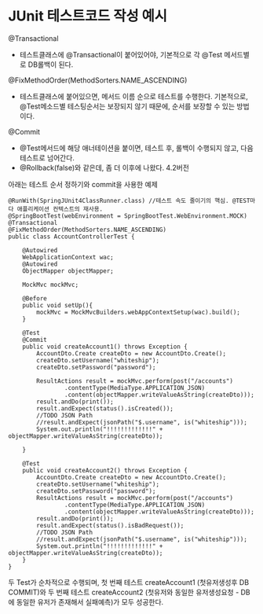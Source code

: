 # JUnit 테스트코드 작성 예시

@Transactional  
- 테스트클래스에 @Transactional이 붙어있어야, 기본적으로 각 @Test 메서드별로 DB롤백이 된다.

@FixMethodOrder(MethodSorters.NAME_ASCENDING)  
- 테스트클래스에 붙어있으면, 메서드 이름 순으로 테스트를 수행한다. 기본적으로, @Test메소드별 테스팅순서는 보장되지 않기 때문에, 순서를 보장할 수 있는 방법이다.

@Commit  
- @Test메서드에 해당 애너테이션을 붙이면, 테스트 후, 롤백이 수행되지 않고, 다음 테스트로 넘어간다.
- @Rollback(false)와 같은데, 좀 더 이후에 나왔다. 4.2버전

아래는 테스트 순서 정하기와 commit을 사용한 예제
```
@RunWith(SpringJUnit4ClassRunner.class) //테스트 속도 줄이기의 핵심. @TEST마다 애플리케이션 컨텍스트의 재사용.
@SpringBootTest(webEnvironment = SpringBootTest.WebEnvironment.MOCK)
@Transactional
@FixMethodOrder(MethodSorters.NAME_ASCENDING)
public class AccountControllerTest {

    @Autowired
    WebApplicationContext wac;
    @Autowired
    ObjectMapper objectMapper;

    MockMvc mockMvc;

    @Before
    public void setUp(){
        mockMvc = MockMvcBuilders.webAppContextSetup(wac).build();
    }

    @Test
    @Commit
    public void createAccount1() throws Exception {
        AccountDto.Create createDto = new AccountDto.Create();
        createDto.setUsername("whiteship");
        createDto.setPassword("password");

        ResultActions result = mockMvc.perform(post("/accounts")
                .contentType(MediaType.APPLICATION_JSON)
                .content(objectMapper.writeValueAsString(createDto)));
        result.andDo(print());
        result.andExpect(status().isCreated());
        //TODO JSON Path
        //result.andExpect(jsonPath("$.username", is("whiteship")));
        System.out.println("!!!!!!!!!!!!!" + objectMapper.writeValueAsString(createDto));

    }

    @Test
    public void createAccount2() throws Exception {
        AccountDto.Create createDto = new AccountDto.Create();
        createDto.setUsername("whiteship");
        createDto.setPassword("password");
        ResultActions result = mockMvc.perform(post("/accounts")
                .contentType(MediaType.APPLICATION_JSON)
                .content(objectMapper.writeValueAsString(createDto)));
        result.andDo(print());
        result.andExpect(status().isBadRequest());
        //TODO JSON Path
        //result.andExpect(jsonPath("$.username", is("whiteship")));
        System.out.println("!!!!!!!!!!!!!" + objectMapper.writeValueAsString(createDto));
    }
}
```
두 Test가 순차적으로 수행되며, 첫 번째 테스트 createAccount1 (첫유저생성후 DB COMMIT)와 두 번째 테스트 createAccount2 (첫유저와 동일한 유저생성요청 - DB에 동일한 유저가 존재해서 실패예측)가 모두 성공한다.
